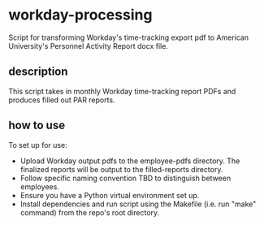 # workday-processing
Script for transforming Workday's time-tracking export pdf to American University's Personnel Activity Report docx file.

## description
This script takes in monthly Workday time-tracking report PDFs and produces filled out PAR reports.

## how to use
To set up for use:
* Upload Workday output pdfs to the employee-pdfs directory. The finalized reports will be output to the filled-reports directory.
* Follow specific naming convention TBD to distinguish between employees.
* Ensure you have a Python virtual environment set up.
* Install dependencies and run script using the Makefile (i.e. run "make" command) from the repo's root directory.